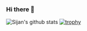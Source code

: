 ### Hi there 👋

![Sijan's github stats](https://github-readme-stats.vercel.app/api?username=sijandh35&count_private=true&show_icons=true)
[![trophy](https://github-profile-trophy.vercel.app/?username=sijandh35)](https://github.com/ryo-ma/github-profile-trophy)
<!-- ![Top Langs](https://github-readme-stats.vercel.app/api/top-langs/?username=sijandh35&langs_count=5&hide=objective-c,java) -->

